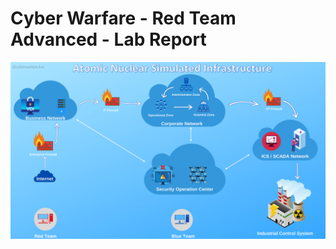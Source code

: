 # Cyber Warfare - Red Team Advanced - Lab Report

![picture 94](images/fd8996f36f55861ea8d38e7a2740ea84ef7a9f262b9ce47e610e0aebdc1e9409.png)  
